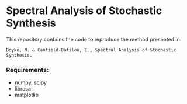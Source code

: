 # Spectral Analysis of Stochastic Synthesis 

This repository contains the code to reproduce the method presented in:

    Boyko, N. & Canfield-Dafilou, E., Spectral Analysis of Stochastic Synthesis. 

### Requirements:
- numpy, scipy
- librosa
- matplotlib

